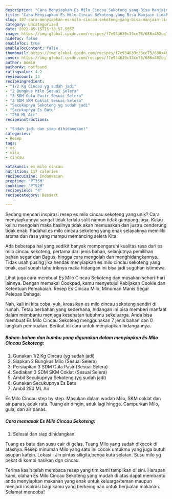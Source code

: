 ```yaml
---
description: "Cara Menyiapkan Es Milo Cincau Sekoteng yang Bisa Manjain Lidah"
title: "Cara Menyiapkan Es Milo Cincau Sekoteng yang Bisa Manjain Lidah"
slug: 307-cara-menyiapkan-es-milo-cincau-sekoteng-yang-bisa-manjain-lidah
category: Uncategorized
date: 2022-05-15T15:33:57.565Z
image: https://img-global.cpcdn.com/recipes/f7e934639c33ce75/680x482cq70/es-milo-cincau-sekoteng-foto-resep-utama.jpg
hideToc: false
enableToc: true
enableTocContent: false
thumbnail: https://img-global.cpcdn.com/recipes/f7e934639c33ce75/680x482cq70/es-milo-cincau-sekoteng-foto-resep-utama.jpg
cover: https://img-global.cpcdn.com/recipes/f7e934639c33ce75/680x482cq70/es-milo-cincau-sekoteng-foto-resep-utama.jpg
author: Admin
authorAv: notfound
ratingvalue: 4.2
reviewcount: 13
recipeingredient:
- "1/2 Kg Cincau yg sudah jadi"
- "2 Bungkus Milo Sesuai Selera"
- "3 SDM Gula Pasir Sesuai Selera"
- "3 SDM SKM Coklat Sesuai Selera"
- "Secukupnya Sekoteng yg sudah jadi"
- "Secukupnya Es Batu"
- "250 ML Air"
recipeinstructions:

- "Sudah jadi dan siap dihidangkan!"
categories:
- Resep
tags:
- es
- milo
- cincau

katakunci: es milo cincau 
nutrition: 117 calories
recipecuisine: Indonesian
preptime: "PT35M"
cooktime: "PT52M"
recipeyield: "4"
recipecategory: Dessert

---
```





Sedang mencari inspirasi resep es milo cincau sekoteng yang unik? Cara menyiapkannya sangat tidak terlalu sulit namun tidak gampang juga. Kalau keliru mengolah maka hasilnya tidak akan memuaskan dan justru cenderung tidak enak. Padahal es milo cincau sekoteng yang enak selayaknya memiliki aroma dan rasa yang mampu memancing selera Kita.





Ada beberapa hal yang sedikit banyak mempengaruhi kualitas rasa dari es milo cincau sekoteng, pertama dari jenis bahan, selanjutnya pemilihan bahan segar dan Bagus, hingga cara mengolah dan menghidangkannya. Tidak usah pusing jika hendak menyiapkan es milo cincau sekoteng yang enak,      asal sudah tahu triknya maka hidangan ini bisa jadi suguhan istimewa.














Lihat juga cara membuat Es Milo Cincau Sekoteng dan masakan sehari-hari lainnya. Dengan memakai Cookpad, kamu menyetujui Kebijakan Cookie dan Ketentuan Pemakaian. Resep Es Cincau Milo, Minuman Manis Segar Pelepas Dahaga.






Nah, kali ini kita coba, yuk, kreasikan es milo cincau sekoteng sendiri di rumah. Tetap berbahan yang sederhana, hidangan ini bisa memberi manfaat dalam membantu menjaga kesehatan tubuhmu sekeluarga. Anda bisa membuat Es Milo Cincau Sekoteng menggunakan 7 jenis bahan dan 0 langkah pembuatan. Berikut ini cara untuk menyiapkan hidangannya.

<!--inarticleads1-->

##### Bahan-bahan dan bumbu yang digunakan dalam menyiapkan Es Milo Cincau Sekoteng:

1. Gunakan 1/2 Kg Cincau (yg sudah jadi)
1. Siapkan 2 Bungkus Milo (Sesuai Selera)
1. Persiapkan 3 SDM Gula Pasir (Sesuai Selera)
1. Sediakan 3 SDM SKM Coklat (Sesuai Selera)
1. Ambil Secukupnya Sekoteng (yg sudah jadi)
1. Gunakan Secukupnya Es Batu
1. Ambil 250 ML Air


Es Milo Cincau step by step. Masukan dalam wadah Milo, SKM coklat dan air panas, aduk rata. Tuang air dingin, aduk lagi hingga. Campurkan Milo, gula, dan air panas. 

<!--inarticleads2-->

##### Cara memasak Es Milo Cincau Sekoteng:


1. Selesai dan siap dihidangkan!

Tuang es batu dan susu cair di gelas. Tuang Milo yang sudah dikocok di atasnya. Resep minuman Milo yang satu ini cocok untukmu yang juga butuh asupan kafein. Lokasi : Jln pintas siligita,benoa kuta selatan. Susu milo yg pekat di kombi nasikan dgn cincau. 

Terima kasih telah membaca resep yang tim kami tampilkan di sini. Harapan kami, olahan Es Milo Cincau Sekoteng yang mudah di atas dapat membantu anda menyiapkan makanan yang enak untuk keluarga/teman maupun menjadi inspirasi bagi kamu yang berkeinginan untuk berjualan makanan. Selamat mencoba!
